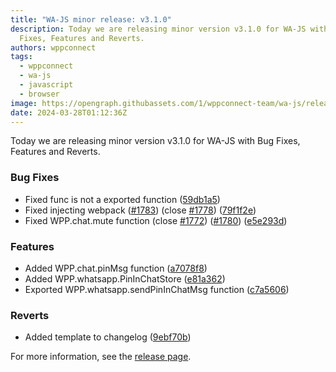 ```yaml
---
title: "WA-JS minor release: v3.1.0"
description: Today we are releasing minor version v3.1.0 for WA-JS with Bug
  Fixes, Features and Reverts.
authors: wppconnect
tags:
  - wppconnect
  - wa-js
  - javascript
  - browser
image: https://opengraph.githubassets.com/1/wppconnect-team/wa-js/releases/tag/v3.1.0
date: 2024-03-28T01:12:36Z
---
```


Today we are releasing minor version v3.1.0 for WA-JS with Bug Fixes, Features and Reverts.

<!--truncate-->

### Bug Fixes

* Fixed func is not a exported function ([59db1a5](https://github.com/wppconnect-team/wa-js/commit/59db1a5bc4f053fdf61f393a4af0d2c55cbb66f5))
* Fixed injecting webpack ([#1783](https://github.com/wppconnect-team/wa-js/issues/1783)) (close [#1778](https://github.com/wppconnect-team/wa-js/issues/1778)) ([79f1f2e](https://github.com/wppconnect-team/wa-js/commit/79f1f2e5e4a7c574fde8d9c45ac0da271be5422f))
* Fixed WPP.chat.mute function (close [#1772](https://github.com/wppconnect-team/wa-js/issues/1772)) ([#1780](https://github.com/wppconnect-team/wa-js/issues/1780)) ([e5e293d](https://github.com/wppconnect-team/wa-js/commit/e5e293debd4a99a537919a7285c86ad674e19f47))


### Features

* Added WPP.chat.pinMsg function ([a7078f8](https://github.com/wppconnect-team/wa-js/commit/a7078f855e0525d259a3c2020f3966e0ce01f5ef))
* Added WPP.whatsapp.PinInChatStore ([e81a362](https://github.com/wppconnect-team/wa-js/commit/e81a36273e52b2dae8261a6b4b0c65216fb6b026))
* Exported WPP.whatsapp.sendPinInChatMsg function ([c7a5606](https://github.com/wppconnect-team/wa-js/commit/c7a56065a50fe51f2d55850740491bf06cb667af))


### Reverts

* Added template to changelog ([9ebf70b](https://github.com/wppconnect-team/wa-js/commit/9ebf70b6defd370eba39cc5786bcc49df6cb5b2a))

For more information, see the [release page](https://github.com/wppconnect-team/wa-js/releases/tag/v3.1.0).
